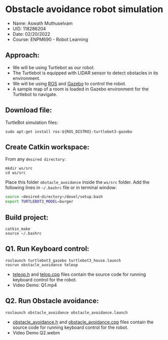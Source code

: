 # Obstacle avoidance robot simulation
- Name: Aswath Muthuselvam
- UID: 118286204
- Date: 02/20/2022
- Course: ENPM690 - Robot Learning

## Approach:
- We will be using Turtlebot as our robot.
- The Turtlebot is equipped with LIDAR sensor to detect obstacles in its environment.
- We will be using [ROS](https://www.ros.org/) and [Gazebo](http://gazebosim.org/) to control the robot.
- A sample map of a room is loaded in Gazebo environment for the Turtlebot to navigate.

## Download file:
TurtleBot simulation files:
```
sudo apt-get install ros-${ROS_DISTRO}-turtlebot3-gazebo
```

## Create Catkin workspace:
From any `desired directory`:
```
mkdir ws/src
cd ws/src
```
Place this folder `obstacle_avoidance` inside the `ws/src` folder.
Add the following lines in `~/.bashrc` file or in terminal window:
```bash
source <desired-directory>/devel/setup.bash
export TURTLEBOT3_MODEL=burger
```

## Build project:
```
catkin_make
source ~/.bashrc
```

## Q1. Run Keyboard control:
```
roslaunch turtlebot3_gazebo turtlebot3_house.launch
rosrun obstacle_avoidance teleop
```
- [teleop.h](include/teleop.h) and [telop.cpp](src/teleop.cpp) files contain the source code for running keyboard control for the robot.
- Video Demo: Q1.mp4

## Q2. Run Obstacle avoidance:
```
roslaunch obstacle_avoidance obstacle_avoidance.launch
```
- [obstacle_avoidance.h](include/obstacle_avoidance.h) and [obstacle_avoidance.cpp](src/obstacle_avoidance.cpp) files contain the source code for running keyboard control for the robot.
- Video Demo Q2.webm